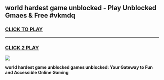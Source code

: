 
## world hardest game unblocked - Play Unblocked Gmaes & Free #vkmdq
<h3>
<a href="https://news.freeplayer.one?title=world_hardest_game_unblocked&ref=24F">CLICK TO PLAY</a></h3>
<hr>

<h3>
<a href="https://news.freeplayer.one?title=world_hardest_game_unblocked&ref=24F">CLICK 2 PLAY</a>
  
</h3>

<a href="https://news.freeplayer.one?title=world_hardest_game_unblocked&ref=24F/"><img src="https://clearcache.store/games.png"></a>


**world hardest game unblocked games unblocked: Your Gateway to Fun and Accessible Online Gaming**
